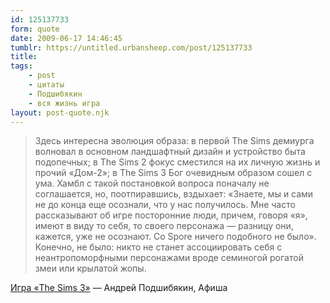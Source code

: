 ```yaml
---
id: 125137733
form: quote
date: 2009-06-17 14:46:45
tumblr: https://untitled.urbansheep.com/post/125137733
title: 
tags:
    - post
    - цитаты
    - Подшибякин
    - вся жизнь игра
layout: post-quote.njk
---
```


<blockquote>
Здесь интересна эволюция образа: в первой The Sims демиурга волновал в основном ландшафтный дизайн и устройство быта подопечных; в The Sims 2 фокус сместился на их личную жизнь и прочий «Дом-2»; в The Sims 3 Бог очевидным образом сошел с ума. Хамбл с такой постановкой вопроса поначалу не соглашается, но, поотпиравшись, вздыхает: «Знаете, мы и сами не до конца еще осознали, что у нас получилось. Мне часто рассказывают об игре посторонние люди, причем, говоря «я», имеют в виду то себя, то своего персонажа — разницу они, кажется, уже не осознают. Со Spore ничего подобного не было». Конечно, не было: никто не станет ассоциировать себя с неантропоморфными персонажами вроде семиногой рогатой змеи или крылатой жопы.
</blockquote>

<a href="http://www.afisha.ru/game/246/">Игра «The Sims 3»</a> — Андрей Подшибякин, Афиша
